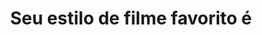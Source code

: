 <!DOCTYPE html>
<html lang="en">
<head>
    <meta charset="UTF-8">
    <meta name="viewport" content="width=device-width, initial-scale=1.0">
    <title>Document</title>
</head>
<body>
    <center>
        <h1>Seu estilo de filme favorito é</h1>
        <script>
            //criar uma variavel
            var opcao = parseInt(prompt(`Selecione a opção desejada
            1 - Ação
            2 - Comédia
            3 - Drama
            4 - Terror
            5 - Ficção Científica
            6 - Romance`))
        switch(opcao) {
            case 1:
            document.write("É um filme de Ação")
            break;
            case 2:
            document.write("É um filme de Comédia")
            break;
            case 3:
            document.write("É um filme de Drama")
            break;
            case 4:
            document.write("É um filme de Terror")
            break;
            case 5:
            document.write("É um filme de Ficção")
            break;
            case 6:
            document.write("É um filme de Romance")
            break;
            default:
            document.write("Opção inválida")
        }
        </script>
    </center>
</body>
</html>
